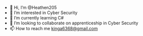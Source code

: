 - 👋 Hi, I’m @Heathen205
- 👀 I’m interested in Cyber Security
- 🌱 I’m currently learning C#
- 💞️ I’m looking to collaborate on apprenticeship in Cyber Security
- 📫 How to reach me kinga6368@gmail.com

<!---
Heathen205/Heathen205 is a ✨ special ✨ repository because its `README.md` (this file) appears on your GitHub profile.
You can click the Preview link to take a look at your changes.
--->
